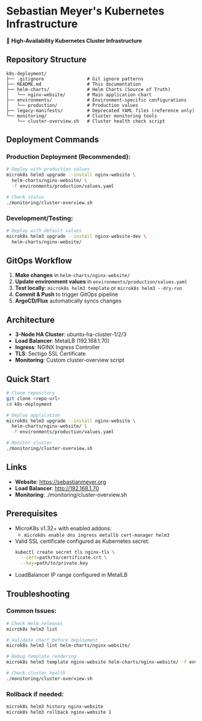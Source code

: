 # Sebastian Meyer's Kubernetes Infrastructure

🚀 **High-Availability Kubernetes Cluster Infrastructure**

## Repository Structure

```
k8s-deployment/
├── .gitignore                # Git ignore patterns
├── README.md                 # This documentation
├── helm-charts/              # Helm Charts (Source of Truth)
│   └── nginx-website/        # Main application chart
├── environments/             # Environment-specific configurations  
│   └── production/           # Production values
├── legacy-manifests/         # Deprecated YAML files (reference only)
└── monitoring/               # Cluster monitoring tools
    └── cluster-overview.sh   # Cluster health check script
```

## Deployment Commands

### Production Deployment (Recommended):
```bash
# Deploy with production values
microk8s helm3 upgrade --install nginx-website \
  helm-charts/nginx-website/ \
  -f environments/production/values.yaml

# Check status
./monitoring/cluster-overview.sh
```

### Development/Testing:
```bash
# Deploy with default values
microk8s helm3 upgrade --install nginx-website-dev \
  helm-charts/nginx-website/
```

## GitOps Workflow

1. **Make changes** in `helm-charts/nginx-website/`
2. **Update environment values** in `environments/production/values.yaml`
3. **Test locally**: `microk8s helm3 template` or `microk8s helm3 --dry-run`
4. **Commit & Push** to trigger GitOps pipeline
5. **ArgoCD/Flux** automatically syncs changes

## Architecture

- **3-Node HA Cluster**: ubuntu-ha-cluster-1/2/3
- **Load Balancer**: MetalLB (192.168.1.70)
- **Ingress**: NGINX Ingress Controller
- **TLS**: Sectigo SSL Certificate
- **Monitoring**: Custom cluster-overview script

## Quick Start

```bash
# Clone repository
git clone <repo-url>
cd k8s-deployment

# Deploy application
microk8s helm3 upgrade --install nginx-website \
  helm-charts/nginx-website/ \
  -f environments/production/values.yaml

# Monitor cluster
./monitoring/cluster-overview.sh
```

## Links

- **Website**: https://sebastianmeyer.org
- **Load Balancer**: http://192.168.1.70
- **Monitoring**: ./monitoring/cluster-overview.sh

## Prerequisites

- MicroK8s v1.32+ with enabled addons:
  - `microk8s enable dns ingress metallb cert-manager helm3`
- Valid SSL certificate configured as Kubernetes secret:
  ```bash
  kubectl create secret tls nginx-tls \
    --cert=path/to/certificate.crt \
    --key=path/to/private.key
  ```
- LoadBalancer IP range configured in MetalLB

## Troubleshooting

### Common Issues:
```bash
# Check Helm releases
microk8s helm3 list

# Validate chart before deployment
microk8s helm3 lint helm-charts/nginx-website/

# Debug template rendering
microk8s helm3 template nginx-website helm-charts/nginx-website/ -f environments/production/values.yaml

# Check cluster health
./monitoring/cluster-overview.sh
```

### Rollback if needed:
```bash
microk8s helm3 history nginx-website
microk8s helm3 rollback nginx-website 1
```